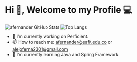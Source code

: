 # Hi  👋, Welcome to my Profile :computer: 





<img align="left" alt="afernander GitHub Stats" src="https://github-readme-stats.vercel.app/api?username=afernander&show_icons=true&theme=prussian&include_all_commits=true&hide_border=true&count_private=true">


![Top Langs](https://github-readme-stats.vercel.app/api/top-langs/?username=afernander&langs_count=10&show_icons=true&theme=prussian&layout=compact&hide_border=true&count_private=true)

- 🔭 I’m currently working on Perficient.
- 📫 How to reach me: afernander@eafit.edu.co or alejoferna2301@gmail.com
-  🌱 I’m currently learning Java and Spring Framework.
<!--
**afernander/afernander** is a ✨ _special_ ✨ repository because its `README.md` (this file) appears on your GitHub profile.

Here are some ideas to get you started:


- 👯 I’m looking to collaborate on ...
- 🤔 I’m looking for help with ...
- 💬 Ask me about ...
- 😄 Pronouns: ...
- ⚡ Fun fact: ...
-->
